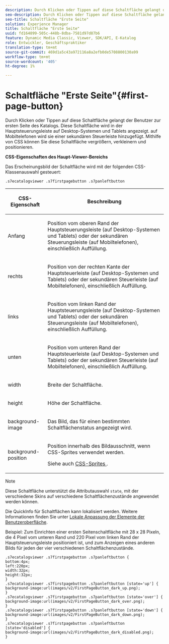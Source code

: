 ```yaml
---
description: Durch Klicken oder Tippen auf diese Schaltfläche gelangt der Benutzer zur ersten Seite des Katalogs. Diese Schaltfläche wird in der Hauptsteuerungsleiste auf Desktop-Systemen und Tablets angezeigt. auf Mobiltelefonen wird sie einer sekundären Steuerleiste hinzugefügt. Mithilfe von CSS können Sie diese Schaltfläche vergrößern, verkleinern und positionieren.
seo-description: Durch Klicken oder Tippen auf diese Schaltfläche gelangt der Benutzer zur ersten Seite des Katalogs. Diese Schaltfläche wird in der Hauptsteuerungsleiste auf Desktop-Systemen und Tablets angezeigt. auf Mobiltelefonen wird sie einer sekundären Steuerleiste hinzugefügt. Mithilfe von CSS können Sie diese Schaltfläche vergrößern, verkleinern und positionieren.
seo-title: Schaltfläche "Erste Seite"
solution: Experience Manager
title: Schaltfläche "Erste Seite"
uuid: fd164899-505c-448b-8dba-7581d97d87b6
feature: Dynamic Media Classic, Viewer, SDK/API, E-Katalog
role: Entwickler, Geschäftspraktiker
translation-type: tm+mt
source-git-commit: 469d1a5c43a972116a8a2efb0de5708800130a99
workflow-type: tm+mt
source-wordcount: '405'
ht-degree: 1%

---
```



# Schaltfläche &quot;Erste Seite&quot;{#first-page-button}

Durch Klicken oder Tippen auf diese Schaltfläche gelangt der Benutzer zur ersten Seite des Katalogs. Diese Schaltfläche wird in der Hauptsteuerungsleiste auf Desktop-Systemen und Tablets angezeigt. auf Mobiltelefonen wird sie einer sekundären Steuerleiste hinzugefügt. Mithilfe von CSS können Sie diese Schaltfläche vergrößern, verkleinern und positionieren.

<!--<a id="section_6C008EE11212461FA744F2540D38C295"></a>-->

**CSS-Eigenschaften des Haupt-Viewer-Bereichs**

Das Erscheinungsbild der Schaltfläche wird mit der folgenden CSS-Klassenauswahl gesteuert:

`.s7ecatalogviewer .s7firstpagebutton .s7panleftbutton`

<table id="table_94EE3F5BBE4547C0B4943471CEE7EDE4"> 
 <thead> 
  <tr> 
   <th colname="col1" class="entry"> <p> CSS-Eigenschaft </p> </th> 
   <th colname="col2" class="entry"> <p>Beschreibung </p> </th> 
  </tr> 
 </thead>
 <tbody> 
  <tr> 
   <td colname="col1"> <p> <span class="codeph"> Anfang </span> </p> </td> 
   <td colname="col2"> <p>Position vom oberen Rand der Hauptsteuerungsleiste (auf Desktop-Systemen und Tablets) oder der sekundären Steuerungsleiste (auf Mobiltelefonen), einschließlich Auffüllung. </p> </td> 
  </tr> 
  <tr> 
   <td colname="col1"> <p> <span class="codeph"> rechts </span> </p> </td> 
   <td colname="col2"> <p>Position von der rechten Kante der Hauptsteuerleiste (auf Desktop-Systemen und Tablets) oder der sekundären Steuerleiste (auf Mobiltelefonen), einschließlich Auffüllung. </p> </td> 
  </tr> 
  <tr> 
   <td colname="col1"> <p> <span class="codeph"> links </span> </p> </td> 
   <td colname="col2"> <p>Position vom linken Rand der Hauptsteuerungsleiste (auf Desktop-Systemen und Tablets) oder der sekundären Steuerungsleiste (auf Mobiltelefonen), einschließlich Auffüllung. </p> </td> 
  </tr> 
  <tr> 
   <td colname="col1"> <p> <span class="codeph"> unten </span> </p> </td> 
   <td colname="col2"> <p>Position vom unteren Rand der Hauptsteuerleiste (auf Desktop-Systemen und Tablets) oder der sekundären Steuerleiste (auf Mobiltelefonen), einschließlich Auffüllung. </p> </td> 
  </tr> 
  <tr> 
   <td colname="col1"> <p> <span class="codeph"> width </span> </p> </td> 
   <td colname="col2"> <p>Breite der Schaltfläche. </p> </td> 
  </tr> 
  <tr> 
   <td colname="col1"> <p> <span class="codeph"> height </span> </p> </td> 
   <td colname="col2"> <p>Höhe der Schaltfläche. </p> </td> 
  </tr> 
  <tr> 
   <td colname="col1"> <p> <span class="codeph"> background-image  </span> </p> </td> 
   <td colname="col2"> <p>Das Bild, das für einen bestimmten Schaltflächenstatus angezeigt wird. </p> </td> 
  </tr> 
  <tr> 
   <td colname="col1"> <p> <span class="codeph"> background-position  </span> </p> </td> 
   <td colname="col2"> <p> Position innerhalb des Bildausschnitt, wenn CSS-Sprites verwendet werden. </p> <p>Siehe auch <a href="../../../c-html5-s7-aem-asset-viewers/c-html5-20-ecatalog-viewer-about/c-html5-20-ecatalog-viewer-customizingviewer/c-html5-20-ecatalog-viewer-customizingviewer.md#section-9d570f95eb2443aca74c1b02f6e89aff" format="dita" scope="local"> CSS-Sprites </a>. </p> </td> 
  </tr> 
 </tbody> 
</table>

>[!NOTE]
>
>Diese Schaltfläche unterstützt die Attributauswahl `state`, mit der verschiedene Skins auf verschiedene Schaltflächenzustände angewendet werden können.

Die QuickInfo für Schaltflächen kann lokalisiert werden. Weitere Informationen finden Sie unter [Lokale Anpassung der Elemente der Benutzeroberfläche](../../../c-html5-s7-aem-asset-viewers/c-html5-20-ecatalog-viewer-about/c-html5-20-ecatalog-viewer-localization.md#concept-cbfc39344c494eb7b9f6a272cff0cc74).

Beispiel: Zum Einrichten einer ersten Seitenschaltfläche mit 28 x 28 Pixeln, die 4 Pixel vom unteren Rand und 220 Pixel vom linken Rand der Hauptsteuerungsleiste positioniert ist, und zum Anzeigen eines anderen Bilds für jeden der vier verschiedenen Schaltflächenzustände.

```
.s7ecatalogviewer .s7firstpagebutton .s7panleftbutton { 
bottom:4px; 
left:220px; 
width:32px; 
height:32px; 
} 
.s7ecatalogviewer .s7firstpagebutton .s7panleftbutton [state='up'] { 
background-image:url(images/v2/FirstPageButton_dark_up.png); 
} 
.s7ecatalogviewer .s7firstpagebutton .s7panleftbutton [state='over'] {  
background-image:url(images/v2/FirstPageButton_dark_over.png); 
} 
.s7ecatalogviewer .s7firstpagebutton .s7panleftbutton [state='down'] {  
background-image:url(images/v2/FirstPageButton_dark_down.png); 
} 
.s7ecatalogviewer .s7firstpagebutton .s7panleftbutton [state='disabled'] { 
background-image:url(images/v2/FirstPageButton_dark_disabled.png); 
}
```

